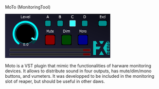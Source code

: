 MoTo (MonitoringTool)

![image info](./doc/moto_screen.png)

Moto is a VST plugin that mimic the functionalities of harware monitoring devices. It allows to distribute sound in four outputs, has mute/dim/mono buttons, and vumeters. It was developped to be included in the monitoring slot of reaper, but should be useful in other daws.

